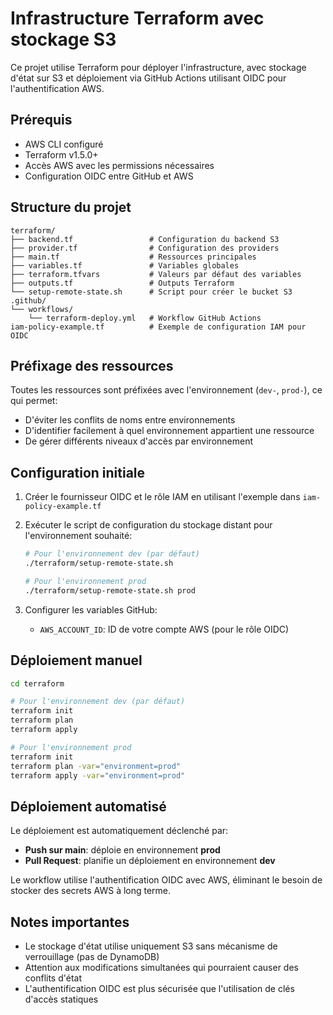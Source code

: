 # Infrastructure Terraform avec stockage S3

Ce projet utilise Terraform pour déployer l'infrastructure, avec stockage d'état sur S3 et déploiement via GitHub Actions utilisant OIDC pour l'authentification AWS.

## Prérequis

- AWS CLI configuré
- Terraform v1.5.0+
- Accès AWS avec les permissions nécessaires
- Configuration OIDC entre GitHub et AWS

## Structure du projet

```
terraform/
├── backend.tf                 # Configuration du backend S3
├── provider.tf                # Configuration des providers
├── main.tf                    # Ressources principales
├── variables.tf               # Variables globales
├── terraform.tfvars           # Valeurs par défaut des variables
├── outputs.tf                 # Outputs Terraform
└── setup-remote-state.sh      # Script pour créer le bucket S3
.github/
└── workflows/
    └── terraform-deploy.yml   # Workflow GitHub Actions
iam-policy-example.tf          # Exemple de configuration IAM pour OIDC
```

## Préfixage des ressources

Toutes les ressources sont préfixées avec l'environnement (`dev-`, `prod-`), ce qui permet:

- D'éviter les conflits de noms entre environnements
- D'identifier facilement à quel environnement appartient une ressource
- De gérer différents niveaux d'accès par environnement

## Configuration initiale

1. Créer le fournisseur OIDC et le rôle IAM en utilisant l'exemple dans `iam-policy-example.tf`

2. Exécuter le script de configuration du stockage distant pour l'environnement souhaité:

   ```bash
   # Pour l'environnement dev (par défaut)
   ./terraform/setup-remote-state.sh

   # Pour l'environnement prod
   ./terraform/setup-remote-state.sh prod
   ```

3. Configurer les variables GitHub:
   - `AWS_ACCOUNT_ID`: ID de votre compte AWS (pour le rôle OIDC)

## Déploiement manuel

```bash
cd terraform

# Pour l'environnement dev (par défaut)
terraform init
terraform plan
terraform apply

# Pour l'environnement prod
terraform init
terraform plan -var="environment=prod"
terraform apply -var="environment=prod"
```

## Déploiement automatisé

Le déploiement est automatiquement déclenché par:

- **Push sur main**: déploie en environnement **prod**
- **Pull Request**: planifie un déploiement en environnement **dev**

Le workflow utilise l'authentification OIDC avec AWS, éliminant le besoin de stocker des secrets AWS à long terme.

## Notes importantes

- Le stockage d'état utilise uniquement S3 sans mécanisme de verrouillage (pas de DynamoDB)
- Attention aux modifications simultanées qui pourraient causer des conflits d'état
- L'authentification OIDC est plus sécurisée que l'utilisation de clés d'accès statiques
